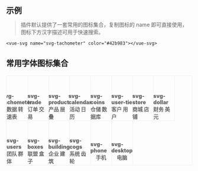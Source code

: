 ## 示例

> 插件默认提供了一套常用的图标集合，复制图标的 name 即可直接使用，图标下方汉字描述可用于快速搜索。

```vue
<vue-svg name="svg-tachometer" color="#42b983"></vue-svg>
```

## 常用字体图标集合

<ul class="icon-list">
    <li>
        <div class="icon tachometer"></div>
        <div class="icon-name">svg-tachometer</div>
        <div class="icon-name">数据 转速表</div>
    </li>
    <li>
        <div class="icon trade"></div>
        <div class="icon-name">svg-trade</div>
        <div class="icon-name">订单 交易</div>
    </li>
    <li>
        <div class="icon product"></div>
        <div class="icon-name">svg-product</div>
        <div class="icon-name">产品 层叠</div>
    </li>
    <li>
        <div class="icon calendar"></div>
        <div class="icon-name">svg-calendar</div>
        <div class="icon-name">活动 日历</div>
    </li>
    <li>
        <div class="icon coins"></div>
        <div class="icon-name">svg-coins</div>
        <div class="icon-name">仓储 数据库</div>
    </li>
    <li>
        <div class="icon user-tie"></div>
        <div class="icon-name">svg-user-tie</div>
        <div class="icon-name">客户 用户</div>
    </li>
    <li>
        <div class="icon store"></div>
        <div class="icon-name">svg-store</div>
        <div class="icon-name">商城 店铺</div>
    </li>
    <li>
        <div class="icon dollar"></div>
        <div class="icon-name">svg-dollar</div>
        <div class="icon-name">财务 美元</div>
    </li>
    <li>
        <div class="icon users"></div>
        <div class="icon-name">svg-users</div>
        <div class="icon-name">团队 群体</div>
    </li>
    <li>
        <div class="icon boxes"></div>
        <div class="icon-name">svg-boxes</div>
        <div class="icon-name">联盟 盒子</div>
    </li>
    <li>
        <div class="icon building"></div>
        <div class="icon-name">svg-building</div>
        <div class="icon-name">企业 建筑</div>
    </li>
    <li>
        <div class="icon cogs"></div>
        <div class="icon-name">svg-cogs</div>
        <div class="icon-name">系统 齿轮</div>
    </li>
    <li>
        <div class="icon phone"></div>
        <div class="icon-name">svg-phone</div>
        <div class="icon-name">手机</div>
    </li>
    <li>
        <div class="icon desktop"></div>
        <div class="icon-name">svg-desktop</div>
        <div class="icon-name">电脑</div>
    </li>
</ul>

<style>
* {padding: 0; margin: 0; list-style: none;}
img { display: block; }
.icon-list {
    margin-top: 20px;
    overflow: hidden;
    padding: 0!important;
    border: 1px solid #eaeefb;
    border-radius: 4px;
    display: flex;
    flex-wrap: wrap;
}
.icon-list li {
    width: calc(100% / 9 + 1px);
    height: 120px;
    color: #666;
    font-size: 14px;
    font-weight: 900;
    border-right: 1px solid #eee;
    border-bottom: 1px solid #eee;
    margin-right: -1px;
    margin-bottom: -1px;
    display: flex;
    justify-content: center;
    align-items: center;
    flex-direction: column;
    cursor: pointer;
}
.icon {
    width: 34px;
    height: 34px;
    margin-bottom: 10px;
    background-repeat: no-repeat!important;
    background-size: 100% 100%!important;
}

.icon-list li:hover {
    color: #5cb6ff;
}
</style>

<style>
/* 数据 */
.tachometer {
    background: url("iconfont/default/tachometer.svg");
    
}
.icon-list li:hover .tachometer {
    background-image: url("iconfont/hover/tachometer.svg");
}
/* 订单 */
.trade {
    background: url("iconfont/default/trade.svg");
    
}
.icon-list li:hover .trade {
    background-image: url("iconfont/hover/trade.svg");
}
/* 产品 */
.product {
    background: url("iconfont/default/product.svg");
    
}
.icon-list li:hover .product {
    background-image: url("iconfont/hover/product.svg");
}
/* 活动 */
.calendar {
    background: url("iconfont/default/calendar.svg");
    
}
.icon-list li:hover .calendar {
    background-image: url("iconfont/hover/calendar.svg");
}
/* 仓储 */
.coins {
    background: url("iconfont/default/coins.svg");
    
}
.icon-list li:hover .coins {
    background-image: url("iconfont/hover/coins.svg");
}
/* 客户 */
.user-tie {
    background: url("iconfont/default/user-tie.svg");
    
}
.icon-list li:hover .user-tie {
    background-image: url("iconfont/hover/user-tie.svg");
}
/* 商城 */
.store {
    background: url("iconfont/default/store.svg");
    
}
.icon-list li:hover .store {
    background-image: url("iconfont/hover/store.svg");
}
/* 财务 */
.dollar {
    background: url("iconfont/default/dollar.svg");
    
}
.icon-list li:hover .dollar {
    background-image: url("iconfont/hover/dollar.svg");
}
/* 团队 */
.users {
    background: url("iconfont/default/users.svg");
    
}
.icon-list li:hover .users {
    background-image: url("iconfont/hover/users.svg");
}
/* 联盟 */
.boxes {
    background: url("iconfont/default/boxes.svg");
    
}
.icon-list li:hover .boxes {
    background-image: url("iconfont/hover/boxes.svg");
}
/* 企业 */
.building {
    background: url("iconfont/default/building.svg");
    
}
.icon-list li:hover .building {
    background-image: url("iconfont/hover/building.svg");
}
/* 系统 */
.cogs {
    background: url("iconfont/default/cogs.svg");
    
}
.icon-list li:hover .cogs {
    background-image: url("iconfont/hover/cogs.svg");
}
/* 手机 */
.phone {
    background: url("iconfont/default/phone.svg");
    
}
.icon-list li:hover .phone {
    background-image: url("iconfont/hover/phone.svg");
}
/* 电脑 */
.desktop {
    background: url("iconfont/default/desktop.svg");
    
}
.icon-list li:hover .desktop {
    background-image: url("iconfont/hover/desktop.svg");
}
</style>
